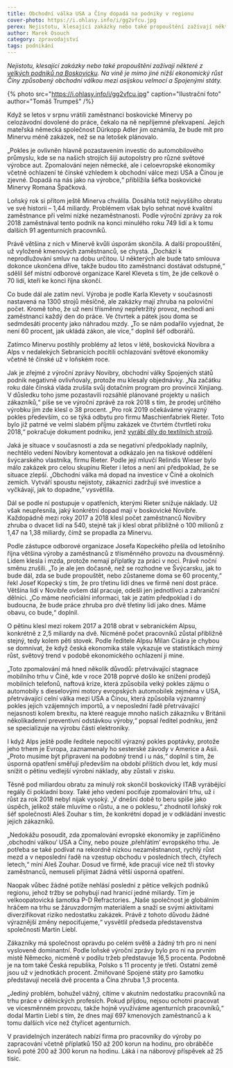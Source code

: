 ```yaml
---
title: Obchodní válka USA a Číny dopadá na podniky v regionu
cover-photo: https://i.ohlasy.info/i/gg2vfcu.jpg
perex: Nejistotu, klesající zakázky nebo také propouštění zažívají některé z velkých podniků na Boskovicku. Na vině je mimo jiné nižší ekonomický růst Číny způsobený její obchodní válkou se Spojenými státy.
author: Marek Osouch
category: zpravodajství
tags: podnikání
---
```


*Nejistotu, klesající zakázky nebo také propouštění zažívají některé z [velkých podniků na Boskovicku](https://ohlasy.info/clanky/2019/03/prehled-firem.html). Na vině je mimo jiné nižší ekonomický růst Číny způsobený obchodní válkou mezi asijskou velmocí a Spojenými státy.*

{% photo src="https://i.ohlasy.info/i/gg2vfcu.jpg" caption="Ilustrační foto" author="Tomáš Trumpeš" /%}

Když se letos v srpnu vrátili zaměstnanci boskovické Minervy po celozávodní dovolené do práce, čekalo na ně nepříjemné překvapení. Jejich mateřská německá společnost Dürkopp Adler jim oznámila, že bude mít pro Minervu méně zakázek, než se na letošek plánovalo.

„Pokles je ovlivněn hlavně pozastavením investic do automobilového průmyslu, kde se na našich strojích šijí autopolstry pro různé světové výrobce aut. Zpomalování nejen německé, ale i celoevropské ekonomiky včetně ochlazení té čínské vzhledem k obchodní válce mezi USA a Čínou je zjevné. Dopadá na nás jako na výrobce,“ přiblížila šéfka boskovické Minervy Romana Špačková.

Loňský rok si přitom ještě Minerva chválila. Dosáhla totiž nejvyššího obratu ve své historii – 1,44 miliardy. Problémem však bylo sehnat nové kvalitní zaměstnance při velmi nízké nezaměstnanosti. Podle výroční zprávy za rok 2018 zaměstnával tento podnik na konci minulého roku 749 lidí a k tomu dalších 91 agenturních pracovníků.

Právě většina z nich v Minervě kvůli úsporám skončila. A další propouštění, už vyloženě kmenových zaměstnanců, se chystá. „Dochází k neprodlužování smluv na dobu určitou. U některých ale bude tato smlouva dokonce ukončena dříve, takže budou tito zaměstnanci dostávat odstupné,“ sdělil šéf místní odborové organizace Karel Kleveta s tím, že jde celkově o 70 lidí, kteří ke konci října skončí. 

Co bude dál ale zatím neví. Výroba je podle Karla Klevety v současnosti nastavená na 1300 strojů měsíčně, ale zakázky mají zhruba na poloviční počet. Kromě toho, že už není třísměnný nepřetržitý provoz, nechodí ani zaměstnanci každý den do práce. Ve čtvrtek a pátek jsou doma se sedmdesáti procenty jako náhradou mzdy. „To se nám podařilo vyjednat, že není 60 procent, jak ukládá zákon, ale více,“ doplnil šéf odborářů.

Zatímco Minervu postihly problémy až letos v létě, boskovická Novibra a Alps v nedalekých Sebranicích pocítili ochlazování světové ekonomiky včetně té čínské už v loňském roce.

Jak je zřejmé z výroční zprávy Novibry, obchodní války Spojených států podnik negativně ovlivňovaly, protože mu klesaly objednávky. „Na začátku roku dále čínská vláda zrušila svůj dotačním program pro provincii Xinjiang. V důsledku toho jsme pozastavili rozsáhlé plánované projekty u našich zákazníků,“ píše se ve výroční zprávě za rok 2018 s tím, že prodej určitého výrobku jim zde klesl o 38 procent. „Pro rok 2019 očekáváme výrazný pokles především, co se týká odbytu pro firmu Maschienfabriek Rieter. Toto bylo již patrné ve velmi slabém příjmu zakázek ve čtvrtém čtvrtletí roku 2018,“ pokračuje dokument podniku, jenž [vyrábí díly do textilních strojů](https://ohlasy.info/clanky/2019/03/rozhovor-kulzer.html).

Jaká je situace v současnosti a zda se negativní předpoklady naplnily, nechtělo vedení Novibry komentovat a odkázalo jen na tiskové oddělení švýcarského vlastníka, firmu Rieter. Podle její mluvčí Relindis Wieser bylo málo zakázek pro celou skupinu Rieter i letos a není ani předpoklad, že se situace zlepší. „Obchodní válka má dopad na investice v Číně a okolních zemích. Vytváří spoustu nejistoty, zákazníci zadržují své investice a vyčkávají, jak to dopadne,“ vysvětlila.

Dál se podle ní postupuje v opatřeních, kterými Rieter snižuje náklady. Už však neupřesnila, jaký konkrétní dopad mají v boskovické Novibře. Každopádně mezi roky 2017 a 2018 klesl počet zaměstnanců Novibry zhruba o dvacet lidí na 540, stejně tak jí klesl obrat přibližně o 100 milionů z 1,47 na 1,38 miliardy, čímž se propadla za Minervu.

Podle zástupce odborové organizace Josefa Kopeckého přešla od letošního října většina výroby a zaměstnanců z třísměnného provozu na dvousměnný. Lidem klesla i mzda, protože nemají příplatky za práci v noci. Právě noční směnu zrušili. „To je ale jen dočasně, než se rozhodne ve Švýcarsku, jak to bude dál, zda se bude propouštět, nebo zůstaneme doma se 60 procenty,“ řekl Josef Kopecký s tím, že pro třetinu lidí dnes ve firmě není dost práce. Většina lidí v Novibře ovšem dál pracuje, odešli jen jednotlivci a zahraniční dělníci. „Co máme neoficiální informaci, tak je zatím předpoklad i do budoucna, že bude práce zhruba pro dvě třetiny lidí jako dnes. Máme obavu, co bude,“ doplnil.

O pětinu klesl mezi rokem 2017 a 2018 obrat v sebranickém Alpsu, konkrétně z 2,5 miliardy na dvě. Nicméně počet pracovníků zůstal přibližně stejný, tedy kolem pěti stovek. Podle ředitele Alpsu Milan Cisára je chybou se domnívat, že když česká ekonomika stále vykazuje ve statistikách mírný růst, světový trend v podobě ekonomického ochlazení ji mine.

„Toto zpomalování má hned několik důvodů: přetrvávající stagnace mobilního trhu v Číně, kde v roce 2018 poprvé došlo ke snížení prodejů mobilních telefonů, naftová krize, která způsobila velký pokles zájmu o automobily s dieselovými motory evropských automobilek zejména v USA, přetrvávající celní válka mezi USA a Čínou, která způsobila významný pokles jejich vzájemných importů, a v neposlední řadě přetrvávající nejasnosti kolem brexitu, na které reaguje mnoho našich zákazníku v Británii několikadenní preventivní odstávkou výroby,“ popsal ředitel podniku, jenž se specializuje na výrobu částí elektroniky.

I když Alps ještě podle ředitele nepocítil výrazný pokles poptávky, protože jeho trhem je Evropa, zaznamenaly ho sesterské závody v Americe a Asii. „Proto musíme být připraveni na podobný trend i u nás,“ doplnil s tím, že úsporná opatření směřují především na období příštích dvou let, kdy musí snížit o pětinu vedlejší výrobní náklady, aby zůstali v zisku.

Těsně pod miliardou obratu za minulý rok skončil boskovický ITAB vyrábějící regály či pokladní boxy. Také jeho vedení pociťuje zpomalování trhu, už i růst za rok 2018 nebyl nijak vysoký. „V dnešní době to beru spíše jako úspěch, jelikož stále mluvíme o růstu, a ne o poklesu,“ zhodnotil loňský rok šéf společnosti Aleš Zouhar s tím, že konkrétní dopad je v odkládání investic jejich zákazníků.

„Nedokážu posoudit, zda zpomalování evropské ekonomiky je zapříčiněno ‚obchodní válkou‘ USA a Číny, nebo pouze ‚přehřátím‘ evropského trhu. Je potřeba se také podívat na rekordně nízkou nezaměstnanost, rychlý růst mezd a v neposlední řadě na vzestup obchodu v posledních třech, čtyřech letech,“ míní Aleš Zouhar. Dosud ve firmě, kde pracují více než tři stovky zaměstnanců, nemuseli přijímat žádná větší úsporná opatření.

Naopak vůbec žádné potíže nehlásí poslední z pětice velkých podniků regionu, jehož tržby se pohybují nad hranicí jedné miliardy. Tím je velkoopatovická šamotka P-D Refractories. „Naše společnost je globálním hráčem na trhu se žáruvzdorným materiálem a snaží se svými aktivitami diverzifikovat riziko nedostatku zakázek. Právě z tohoto důvodu žádné výraznější změny nepociťujeme,“ vysvětlil předseda představenstva společnosti Martin Liebl.

Zákazníky má společnost opravdu po celém světě a žádný trh pro ni není vysloveně dominantní. Podle loňské výroční zprávy bylo pro ni na prvním místě Německo, nicméně v podílu tržeb představuje 16,5 procenta. Podobně je na tom také Česká republika, Polsko s 11 procenty je třetí. Ostatní země jsou už v jednotkách procent. Zmiňované Spojené státy pro šamotku představují necelá dvě procenta a Čína zhruba 1,3 procenta.

„Jediný problém, bohužel vážný, cítíme v akutním nedostatku pracovníků na trhu práce v dělnických profesích. Pokud přijdou, nejsou ochotni pracovat ve vícesměnném provozu, takže hojně využíváme agenturních pracovníků,“ dodal Martin Liebl s tím, že dnes mají 697 kmenových zaměstnanců a k tomu dalších více než čtyřicet agenturních.

V pravidelných inzerátech nabízí firma pro pracovníky do výroby po zapracování včetně příplatků 150 až 200 korun na hodinu, pro obráběče kovů poté 200 až 300 korun na hodinu. Láká i na náborový příspěvek až 25 tisíc.
